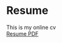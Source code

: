 # Resume
This is my online cv<br>
<a href="https://drive.google.com/file/d/1huqMCYYX2BPNra8_2ODYFylL0XGNxBHI/view?usp=drive_link">Resume PDF</a>
